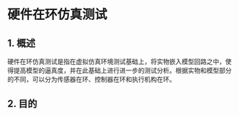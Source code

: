 # 硬件在环仿真测试

## 1. 概述

硬件在环仿真测试是指在虚拟仿真环境测试基础上，将实物嵌入模型回路之中，使得提高模型的逼真度，并在此基础上进行进一步的测试分析。根据实物和模型部分的不同，可以分为传感器在环、控制器在环和执行机构在环。

## 2. 目的

